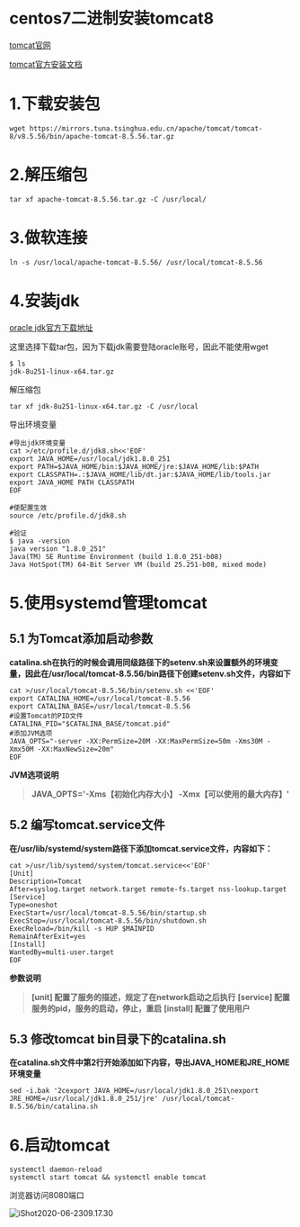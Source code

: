 # centos7二进制安装tomcat8

[tomcat官网](https://tomcat.apache.org/)



[tomcat官方安装文档](https://tomcat.apache.org/tomcat-8.5-doc/RUNNING.txt)



# 1.下载安装包

```shell
wget https://mirrors.tuna.tsinghua.edu.cn/apache/tomcat/tomcat-8/v8.5.56/bin/apache-tomcat-8.5.56.tar.gz
```



# 2.解压缩包

```shell
tar xf apache-tomcat-8.5.56.tar.gz -C /usr/local/
```



# 3.做软连接

```shell
ln -s /usr/local/apache-tomcat-8.5.56/ /usr/local/tomcat-8.5.56
```



# 4.安装jdk

[oracle jdk官方下载地址](https://www.oracle.com/java/technologies/javase-downloads.html)



这里选择下载tar包，因为下载jdk需要登陆oracle账号，因此不能使用wget

```shell
$ ls 
jdk-8u251-linux-x64.tar.gz
```



解压缩包

```shell
tar xf jdk-8u251-linux-x64.tar.gz -C /usr/local
```



导出环境变量

```shell
#导出jdk环境变量
cat >/etc/profile.d/jdk8.sh<<'EOF'
export JAVA_HOME=/usr/local/jdk1.8.0_251
export PATH=$JAVA_HOME/bin:$JAVA_HOME/jre:$JAVA_HOME/lib:$PATH
export CLASSPATH=.:$JAVA_HOME/lib/dt.jar:$JAVA_HOME/lib/tools.jar
export JAVA_HOME PATH CLASSPATH
EOF

#使配置生效
source /etc/profile.d/jdk8.sh

#验证
$ java -version
java version "1.8.0_251"
Java(TM) SE Runtime Environment (build 1.8.0_251-b08)
Java HotSpot(TM) 64-Bit Server VM (build 25.251-b08, mixed mode)
```



# 5.使用systemd管理tomcat

## 5.1 为Tomcat添加启动参数

**catalina.sh在执行的时候会调用同级路径下的setenv.sh来设置额外的环境变量，因此在/usr/local/tomcat-8.5.56/bin路径下创建setenv.sh文件，内容如下**

```shell
cat >/usr/local/tomcat-8.5.56/bin/setenv.sh <<'EOF' 
export CATALINA_HOME=/usr/local/tomcat-8.5.56
export CATALINA_BASE=/usr/local/tomcat-8.5.56
#设置Tomcat的PID文件
CATALINA_PID="$CATALINA_BASE/tomcat.pid"
#添加JVM选项
JAVA_OPTS="-server -XX:PermSize=20M -XX:MaxPermSize=50m -Xms30M -Xmx50M -XX:MaxNewSize=20m"
EOF
```

**JVM选项说明**

> **JAVA_OPTS='-Xms【初始化内存大小】 -Xmx【可以使用的最大内存】'**



## 5.2 编写tomcat.service文件

**在/usr/lib/systemd/system路径下添加tomcat.service文件，内容如下：**

```shell
cat >/usr/lib/systemd/system/tomcat.service<<'EOF'
[Unit] 
Description=Tomcat 
After=syslog.target network.target remote-fs.target nss-lookup.target 
[Service] 
Type=oneshot 
ExecStart=/usr/local/tomcat-8.5.56/bin/startup.sh 
ExecStop=/usr/local/tomcat-8.5.56/bin/shutdown.sh 
ExecReload=/bin/kill -s HUP $MAINPID 
RemainAfterExit=yes 
[Install] 
WantedBy=multi-user.target
EOF
```

**参数说明**

> **[unit]	配置了服务的描述，规定了在network启动之后执行**
> **[service]	配置服务的pid，服务的启动，停止，重启**
> **[install]	配置了使用用户**



## 5.3 修改tomcat bin目录下的catalina.sh

**在catalina.sh文件中第2行开始添加如下内容，导出JAVA_HOME和JRE_HOME环境变量**

```shell
sed -i.bak '2cexport JAVA_HOME=/usr/local/jdk1.8.0_251\nexport JRE_HOME=/usr/local/jdk1.8.0_251/jre' /usr/local/tomcat-8.5.56/bin/catalina.sh
```



# 6.启动tomcat

```shell
systemctl daemon-reload
systemctl start tomcat && systemctl enable tomcat
```



浏览器访问8080端口

![iShot2020-06-2309.17.30](https://gitee.com/pptfz/picgo-images/raw/master/img/iShot2020-06-2309.17.30.png)

